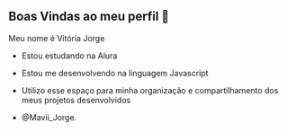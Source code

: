 ## Boas Vindas ao meu perfil 🧡

Meu nome é Vitória Jorge

- Estou estudando na Alura
- Estou me desenvolvendo na linguagem Javascript
- Utilizo esse espaço para minha organização e compartilhamento dos meus projetos desenvolvidos

- @Mavii_Jorge.
